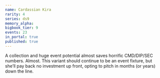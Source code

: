 ```yaml
---
name: Cardassian Kira
rarity: 4
series: ds9
memory_alpha:
bigbook_tier: 9
events: 23
in_portal: true
published: true
---
```


A collection and huge event potential almost saves horrific CMD/DIP/SEC numbers. Almost. This variant should continue to be an event fixture, but she’ll pay back no investment up front, opting to pitch in months (or years) down the line.
